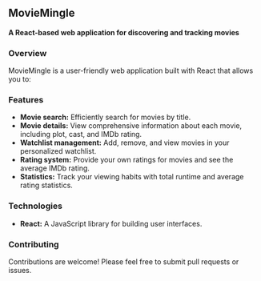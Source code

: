 ## **MovieMingle**

**A React-based web application for discovering and tracking movies**

### **Overview**
MovieMingle is a user-friendly web application built with React that allows you to:

### **Features**
* **Movie search:** Efficiently search for movies by title.
* **Movie details:** View comprehensive information about each movie, including plot, cast, and IMDb rating.
* **Watchlist management:** Add, remove, and view movies in your personalized watchlist.
* **Rating system:** Provide your own ratings for movies and see the average IMDb rating.
* **Statistics:** Track your viewing habits with total runtime and average rating statistics.

### **Technologies**
* **React:** A JavaScript library for building user interfaces.

### **Contributing**
Contributions are welcome! Please feel free to submit pull requests or issues.
